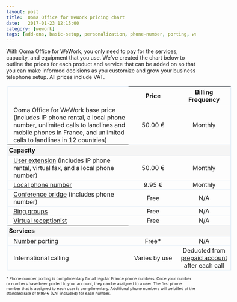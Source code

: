 ```yaml
---
layout: post
title:  Ooma Office for WeWork pricing chart
date:   2017-01-23 12:15:00
category: [wework]
tags: [add-ons, basic-setup, personalization, phone-number, porting, wework]
---
```


With Ooma Office for WeWork, you only need to pay for the services, capacity, and equipment that you use. We've created the chart below to outline the prices for each product and service that can be added on so that you can make informed decisions as you customize and grow your business telephone setup. All prices include VAT.

<p style="width:700px; margin-left:auto; margin-right:auto">
<table id="pricingTable">
<thead>
<tr>
<td></td>
<th style="text-align:center; width:115px;">Price</th>
<th style="text-align:center;">Billing Frequency</th>
</tr>
</thead>
<tr>
<td class="indent">Ooma Office for WeWork base price (includes IP phone rental, a local phone number, unlimited calls to landlines and mobile phones in France, and unlimited calls to landlines in 12 countries)</td>
<td style="text-align:center;">50.00 €</td>
<td style="text-align:center;">Monthly</td>
</tr>
<tr class="subheader">
<th style="padding-left:3px;">Capacity</th>
<td></td>
<td></td>
</tr>
<tr>
<td class="indent"><a href="/fr/en/setting-up-extensions">User extension</a> (includes IP phone rental, virtual fax, and a local phone number)</td>
<td style="text-align:center;">50.00 €</td>
<td style="text-align:center;">Monthly</td>
</tr>
<tr>
<td class="indent"><a href="/fr/en/adding-additional-phone-numbers">Local phone number</a></td>
<td style="text-align:center;">9.95 €</td>
<td style="text-align:center;">Monthly</td>
</tr>
<tr>
<td class="indent"><a href="/fr/en/conference-server">Conference bridge</a> (includes phone number)</td>
<td style="text-align:center;">Free</td>
<td style="text-align:center;">N/A</td>
</tr>
<tr>
<td class="indent"><a href="/fr/en/ring-groups">Ring groups</a></td>
<td style="text-align:center;">Free</td>
<td style="text-align:center;">N/A</td>
</tr>
<tr>
<td class="indent"><a href="/fr/en/virtual-receptionist">Virtual receptionist</a></td>
<td style="text-align:center;">Free</td>
<td style="text-align:center;">N/A</td>
</tr>
<tr class="subheader">
<th style="padding-left:3px;">Services</th>
<td></td>
<td></td>
</tr>
<tr>
<td class="indent"><a href="/fr/en/porting-in-your-phone-numbers">Number porting</a></td>
<td style="text-align:center;">Free*</td>
<td style="text-align:center;">N/A</td>
</tr>
<tr>
<td class="indent">International calling</td>
<td style="text-align:center;">Varies by use</td>
<td style="text-align:center;">Deducted from <a href="/fr/en/setting-up-your-prepaid-account">prepaid account</a> after each call</td>
</tr>
</table>
</p>
<p style="font-size: 75%;">* Phone number porting is complimentary for all regular France phone numbers. Once your number or numbers have been ported to your account, they can be assigned to a user. The first phone number that is assigned to each user is complimentary. Additional phone numbers will be billed at the standard rate of 9.99 € (VAT included) for each number.</p>

<style type="text/css">

table#pricingTable {

width:85%;

border-top:1px solid #e5eff8;

border-right:1px solid #e5eff8;

margin-right:2px;

margin-left:3px;

border-collapse:collapse;

}

table#pricingTable td.indent {

padding-left:15px;

}

table#pricingTable tr {

border:1px solid #e5eff8;

}

table#pricingTable tr > td {

padding-top:2px;

padding-bottom:2px;

}

table#pricingTable tr.subheader {

background:#F5F5F5;

text-align:left;

}

table#pricingTable tr.subheader td {

padding-left:5px;

}

</style>